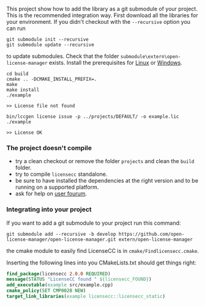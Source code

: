 
This project show how to add the library as a git submodule of your project. This is the recommended integration way.
First download all the libraries for your environment. If you didn't checkout with the `--recursive` option you can run

```console
git submodule init --recursive
git submodule update --recursive
```

to update submodules. Check that the folder `submodule\extern\open-license-manager` exists. 
Install the prerequisites for [Linux](http://open-license-manager.github.io/open-license-manager/development/Build-the-library.html) 
or [Windows](http://open-license-manager.github.io/open-license-manager/development/Build-the-library-windows.html).

```console
cd build
cmake .. -DCMAKE_INSTALL_PREFIX=.
make 
make install
./example

>> License file not found
```

```console
bin/lccgen license issue -p ../projects/DEFAULT/ -o example.lic
./example

>> License OK
```

### The project doesn't compile

*  try a clean checkout or remove the folder `projects` and clean the `build` folder. 
*  try to compile `licensecc` standalone.
*  be sure to have installed the dependencies at the right version and to be running on a supported platform.
*  ask for help on [user fourum](https://groups.google.com/forum/#!forum/licensecc).

### Integrating into your project
If you want to add a git submodule to your project run this command:

```console
git submodule add --recursive -b develop https://github.com/open-license-manager/open-license-manager.git extern/open-license-manager
```

the cmake module to easily find LicenseCC is in  `cmake/Findlicensecc.cmake`.

Inserting the following lines into you CMakeLists.txt should get things right:

```cmake
find_package(licensecc 2.0.0 REQUIRED)
message(STATUS "LicenseCC found " ${licensecc_FOUND})
add_executable(example src/example.cpp) 
cmake_policy(SET CMP0028 NEW)
target_link_libraries(example licensecc::licensecc_static)
```
